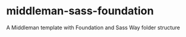 middleman-sass-foundation
=========================

A Middleman template with Foundation and Sass Way folder structure
